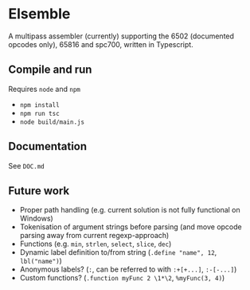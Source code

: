 # Elsemble

A multipass assembler (currently) supporting the 6502 (documented opcodes only), 65816 and spc700, written in Typescript.

## Compile and run

Requires `node` and `npm`

- `npm install`
- `npm run tsc`
- `node build/main.js`

## Documentation

See `DOC.md`

## Future work

- Proper path handling (e.g. current solution is not fully functional on Windows)
- Tokenisation of argument strings before parsing (and move opcode parsing away from current regexp-approach)
- Functions (e.g. `min`, `strlen`, `select`, `slice`, `dec`)
- Dynamic label definition to/from string (`.define "name", 12`, `lbl("name")`)
- Anonymous labels? (`:`, can be referred to with `:+[+...]`, `:-[-...]`)
- Custom functions? (`.function myFunc 2 \1*\2`, `%myFunc(3, 4)`)
